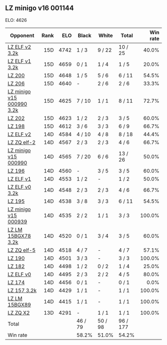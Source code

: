 ## LZ minigo v16 001144 ##

ELO: 4626

Opponent | Rank | ELO | Black | White | Total | Win rate
---------|-----:|----:|-------|-------|-------|-------:
[LZ ELF v2 3.2k](LZ%20ELF%20v2%203.2k.md) | 15D | 4742 | 1 / 3 | 9 / 22 | 10 / 25 | 40.0%
[LZ ELF v1 3.2k](LZ%20ELF%20v1%203.2k.md) | 15D | 4659 | 0 / 1 | 1 / 4 | 1 / 5 | 20.0%
[LZ 200](LZ%20200.md) | 15D | 4648 | 1 / 5 | 5 / 6 | 6 / 11 | 54.5%
[LZ 206](LZ%20206.md) | 15D | 4640 | - | 2 / 6 | 2 / 6 | 33.3%
[LZ minigo v15 000990 3.2k](LZ%20minigo%20v15%20000990%203.2k.md) | 15D | 4625 | 7 / 10 | 1 / 1 | 8 / 11 | 72.7%
[LZ 202](LZ%20202.md) | 15D | 4623 | 1 / 2 | 2 / 3 | 3 / 5 | 60.0%
[LZ 198](LZ%20198.md) | 15D | 4612 | 3 / 6 | 3 / 3 | 6 / 9 | 66.7%
[LZ ELF v2](LZ%20ELF%20v2.md) | 14D | 4584 | 4 / 10 | 4 / 8 | 8 / 18 | 44.4%
[LZ ZQ elf-2](LZ%20ZQ%20elf-2.md) | 14D | 4567 | 2 / 3 | 2 / 3 | 4 / 6 | 66.7%
[LZ minigo v15 000990](LZ%20minigo%20v15%20000990.md) | 14D | 4565 | 7 / 20 | 6 / 6 | 13 / 26 | 50.0%
[LZ 196](LZ%20196.md) | 14D | 4560 | - | 3 / 5 | 3 / 5 | 60.0%
[LZ ELF v1](LZ%20ELF%20v1.md) | 14D | 4553 | 1 / 2 | - | 1 / 2 | 50.0%
[LZ ELF v0 3.2k](LZ%20ELF%20v0%203.2k.md) | 14D | 4548 | 2 / 3 | 2 / 3 | 4 / 6 | 66.7%
[LZ 195](LZ%20195.md) | 14D | 4538 | 3 / 8 | 3 / 3 | 6 / 11 | 54.5%
[LZ minigo v15 000939](LZ%20minigo%20v15%20000939.md) | 14D | 4535 | 2 / 2 | 1 / 1 | 3 / 3 | 100.0%
[LZ LM 15BGX78 3.2k](LZ%20LM%2015BGX78%203.2k.md) | 14D | 4520 | 0 / 1 | 3 / 4 | 3 / 5 | 60.0%
[LZ ZQ elf-5](LZ%20ZQ%20elf-5.md) | 14D | 4518 | 4 / 7 | - | 4 / 7 | 57.1%
[LZ 190](LZ%20190.md) | 14D | 4501 | 3 / 3 | - | 3 / 3 | 100.0%
[LZ 182](LZ%20182.md) | 14D | 4498 | 1 / 2 | 0 / 2 | 1 / 4 | 25.0%
[LZ ELF v0](LZ%20ELF%20v0.md) | 14D | 4495 | 2 / 3 | 2 / 2 | 4 / 5 | 80.0%
[LZ 174](LZ%20174.md) | 14D | 4456 | 0 / 1 | - | 0 / 1 | 0.0%
[LZ 157 3.2k](LZ%20157%203.2k.md) | 14D | 4429 | 1 / 1 | - | 1 / 1 | 100.0%
[LZ LM 15BGX89](LZ%20LM%2015BGX89.md) | 14D | 4415 | 1 / 1 | - | 1 / 1 | 100.0%
[LZ ZQ X2](LZ%20ZQ%20X2.md) | 13D | 4291 | - | 1 / 1 | 1 / 1 | 100.0%
Total | | | 46 / 79 | 50 / 98 | 96 / 177 | 
Win rate| | | 58.2% | 51.0% | 54.2% | 
